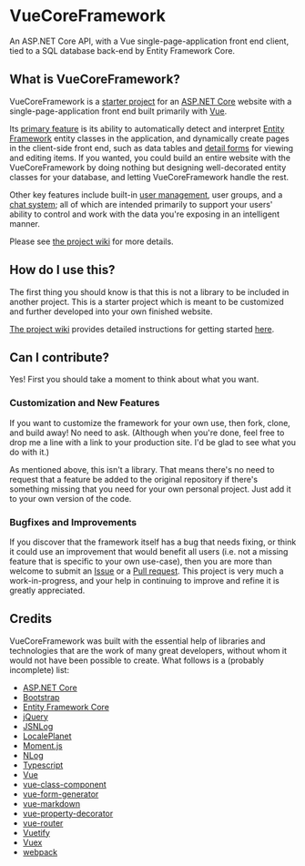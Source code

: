# VueCoreFramework

An ASP.NET Core API, with a Vue single-page-application front end client, tied to a SQL database back-end by Entity Framework Core.

## What is VueCoreFramework?
VueCoreFramework is a [starter project](https://github.com/WilStead/VueCoreFramework/wiki/Building-the-project) for an [ASP.NET Core](https://docs.microsoft.com/en-us/aspnet/core/) website with a single-page-application front end built primarily with [Vue](https://vuejs.org/).

Its [primary feature](https://github.com/WilStead/VueCoreFramework/wiki) is its ability to automatically detect and interpret [Entity Framework](https://docs.microsoft.com/en-us/ef/core/) entity classes in the application, and dynamically create pages in the client-side front end, such as data tables and [detail forms](https://github.com/WilStead/VueCoreFramework/wiki/Data-forms) for viewing and editing items. If you wanted, you could build an entire website with the VueCoreFramework by doing nothing but designing well-decorated entity classes for your database, and letting VueCoreFramework handle the rest.

Other key features include built-in [user management](https://github.com/WilStead/VueCoreFramework/wiki/User-management), user groups, and a [chat system](https://github.com/WilStead/VueCoreFramework/wiki/Chat); all of which are intended primarily to support your users' ability to control and work with the data you're exposing in an intelligent manner.

Please see [the project wiki](https://github.com/WilStead/VueCoreFramework/wiki) for more details.

## How do I use this?
The first thing you should know is that this is not a library to be included in another project. This is a starter project which is meant to be customized and further developed into your own finished website.

[The project wiki](https://github.com/WilStead/VueCoreFramework/wiki) provides detailed instructions for getting started [here](https://github.com/WilStead/VueCoreFramework/wiki/Building-the-project).

## Can I contribute?
Yes! First you should take a moment to think about what you want.

### Customization and New Features
If you want to customize the framework for your own use, then fork, clone, and build away! No need to ask. (Although when you're done, feel free to drop me a line with a link to your production site. I'd be glad to see what you do with it.)

As mentioned above, this isn't a library. That means there's no need to request that a feature be added to the original repository if there's something missing that you need for your own personal project. Just add it to your own version of the code.

### Bugfixes and Improvements
If you discover that the framework itself has a bug that needs fixing, or think it could use an improvement that would benefit all users (i.e. not a missing feature that is specific to your own use-case), then you are more than welcome to submit an [Issue](https://help.github.com/articles/about-issues/) or a [Pull request](https://help.github.com/articles/about-pull-requests/). This project is very much a work-in-progress, and your help in continuing to improve and refine it is greatly appreciated.

## Credits
VueCoreFramework was built with the essential help of libraries and technologies that are the work of many great developers, without whom it would not have been possible to create. What follows is a (probably incomplete) list:
* [ASP.NET Core](https://docs.microsoft.com/en-us/aspnet/core/)
* [Bootstrap](http://getbootstrap.com/)
* [Entity Framework Core](https://docs.microsoft.com/en-us/ef/core/)
* [jQuery](https://jquery.com/)
* [JSNLog](http://nodejs.jsnlog.com/)
* [LocalePlanet](http://www.localeplanet.com/)
* [Moment.js](http://momentjs.com/)
* [NLog](http://nlog-project.org/)
* [Typescript](http://www.typescriptlang.org/)
* [Vue](https://vuejs.org/)
* [vue-class-component](https://github.com/vuejs/vue-class-component)
* [vue-form-generator](https://github.com/icebob/vue-form-generator)
* [vue-markdown](https://github.com/miaolz123/vue-markdown)
* [vue-property-decorator](https://github.com/kaorun343/vue-property-decorator)
* [vue-router](https://github.com/vuejs/vue-router)
* [Vuetify](https://vuetifyjs.com/)
* [Vuex](https://github.com/vuejs/vuex)
* [webpack](https://github.com/webpack/webpack)